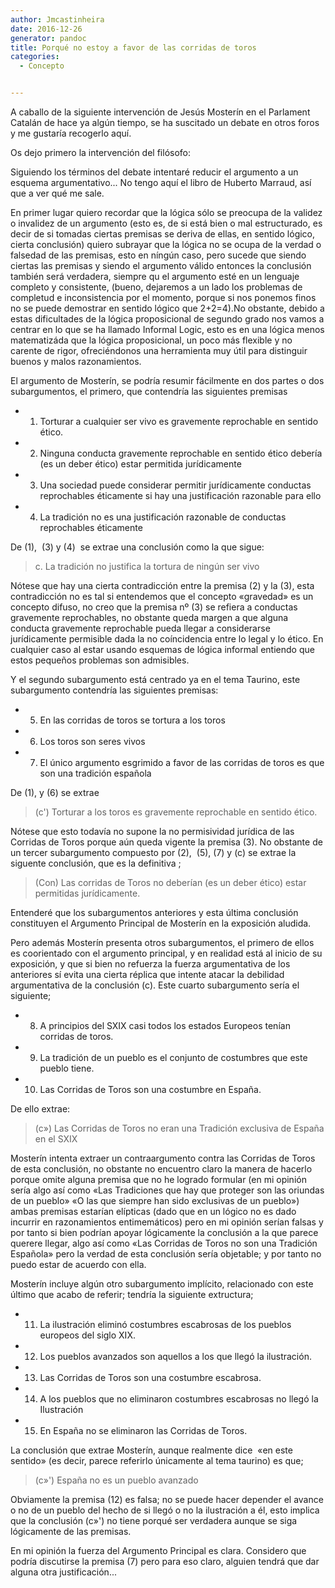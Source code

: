 ```yaml
---
author: Jmcastinheira
date: 2016-12-26
generator: pandoc
title: Porqué no estoy a favor de las corridas de toros
categories:
  - Concepto


---
```




A caballo de la siguiente intervención de Jesús Mosterín en el Parlament
Catalán de hace ya algún tiempo, se ha suscitado un debate en otros
foros y me gustaría recogerlo aquí.

Os dejo primero la intervención del filósofo:

Siguiendo los términos del debate intentaré reducir el argumento a un
esquema argumentativo... No tengo aquí el libro de Huberto Marraud, así
que a ver qué me sale.

En primer lugar quiero recordar que la lógica sólo se preocupa de la
validez o invalidez de un argumento (esto es, de si está bien o mal
estructurado, es decir de si tomadas ciertas premisas se deriva de
ellas, en sentido lógico, cierta conclusión) quiero subrayar que la
lógica no se ocupa de la verdad o falsedad de las premisas, esto en
níngún caso, pero sucede que siendo ciertas las premisas y siendo el
argumento válido entonces la conclusión también será verdadera, siempre
qu el argumento esté en un lenguaje completo y consistente, (bueno,
dejaremos a un lado los problemas de completud e inconsistencia por el
momento, porque si nos ponemos finos no se puede demostrar en sentido
lógico que 2+2=4).No obstante, debido a estas dificultades de la lógica
proposicional de segundo grado nos vamos a centrar en lo que se ha
llamado Informal Logic, esto es en una lógica menos matematizáda que la
lógica proposicional, un poco más flexible y no carente de rigor,
ofreciéndonos una herramienta muy útil para distinguir buenos y malos
razonamientos.

El argumento de Mosterín, se podría resumir fácilmente en dos partes o
dos subargumentos, el primero, que contendría las siguientes premisas

-   1.  Torturar a cualquier ser vivo es gravemente reprochable en
        sentido ético.

-   2.  Ninguna conducta gravemente reprochable en sentido ético debería
        (es un deber ético) estar permitida jurídicamente

-   3.  Una sociedad puede considerar permitir jurídicamente conductas
        reprochables éticamente si hay una justificación razonable para
        ello

-   4.  La tradición no es una justificación razonable de conductas
        reprochables éticamente

De (1),  (3) y (4)  se extrae una conclusión como la que sigue:

> c.  La tradición no justifica la tortura de ningún ser vivo

Nótese que hay una cierta contradicción entre la premisa (2) y la (3),
esta contradicción no es tal si entendemos que el concepto «gravedad» es
un concepto difuso, no creo que la premisa nº (3) se refiera a conductas
gravemente reprochables, no obstante queda margen a que alguna conducta
gravemente reprochable pueda llegar a considerarse jurídicamente
permisible dada la no coíncidencia entre lo legal y lo ético. En
cualquier caso al estar usando esquemas de lógica informal entiendo que
estos pequeños problemas son admisibles.

Y el segundo subargumento está centrado ya en el tema Taurino, este
subargumento contendría las siguientes premisas:

-   5.  En las corridas de toros se tortura a los toros

-   6.  Los toros son seres vivos

-   7.  El único argumento esgrimido a favor de las corridas de toros es
        que son una tradición española

De (1), y (6) se extrae

> (c') Torturar a los toros es gravemente reprochable en sentido ético.

Nótese que esto todavía no supone la no permisividad jurídica de las
Corridas de Toros porque aún queda vigente la premisa (3). No obstante
de un tercer subargumento compuesto por (2),  (5), (7) y (c) se extrae
la siguente conclusión, que es la definitiva ;

> (Con) Las corridas de Toros no deberían (es un deber ético) estar
> permitidas jurídicamente.

Entenderé que los subargumentos anteriores y esta última conclusión
constituyen el Argumento Principal de Mosterín en la exposición aludida.

Pero además Mosterín presenta otros subargumentos, el primero de ellos
es coorientado con el argumento principal, y en realidad está al inicio
de su exposición, y que si bien no refuerza la fuerza argumentativa de
los anteriores sí evita una cierta réplica que intente atacar la
debilidad argumentativa de la conclusión (c). Este cuarto subargumento
sería el siguiente;

-   8.  A principios del SXIX casi todos los estados Europeos tenían
        corridas de toros.

-   9.  La tradición de un pueblo es el conjunto de costumbres que este
        pueblo tiene.

-   10. Las Corridas de Toros son una costumbre en España.

De ello extrae:

> (c») Las Corridas de Toros no eran una Tradición exclusiva de España
> en el SXIX

Mosterín intenta extraer un contraargumento contra las Corridas de Toros
de esta conclusión, no obstante no encuentro claro la manera de hacerlo
porque omite alguna premisa que no he logrado formular (en mi opinión
sería algo así como «Las Tradiciones que hay que proteger son las
oriundas de un pueblo» «O las que siempre han sido exclusivas de un
pueblo») ambas premisas estarían elípticas (dado que en un lógico no es
dado incurrir en razonamientos entimemáticos) pero en mi opinión serían
falsas y por tanto si bien podrían apoyar lógicamente la conclusión a la
que parece querere llegar, algo así como «Las Corridas de Toros no son
una Tradición Española» pero la verdad de esta conclusión sería
objetable; y por tanto no puedo estar de acuerdo con ella.

Mosterín incluye algún otro subargumento implícito, relacionado con este
último que acabo de referir; tendría la siguiente extructura;

-   11. La ilustración eliminó costumbres escabrosas de los pueblos
        europeos del siglo XIX.

-   12. Los pueblos avanzados son aquellos a los que llegó la
        ilustración.

-   13. Las Corridas de Toros son una costumbre escabrosa.

  -   14. A los pueblos que no eliminaron costumbres escabrosas no llegó
        la Ilustración

  -   15. En España no se eliminaron las Corridas de Toros.

La conclusión que extrae Mosterín, aunque realmente dice  «en este
sentido» (es decir, parece referirlo únicamente al tema taurino) es que;

> (c»') España no es un pueblo avanzado

Obviamente la premisa (12) es falsa; no se puede hacer depender el
avance o no de un pueblo del hecho de si llegó o no la ilustración a él,
esto implica que la conclusión (c»') no tiene porqué ser verdadera
aunque se siga lógicamente de las premisas.

En mi opinión la fuerza del Argumento Principal es clara. Considero que
podría discutirse la premisa (7) pero para eso claro, alguien tendrá que
dar alguna otra justificación...
